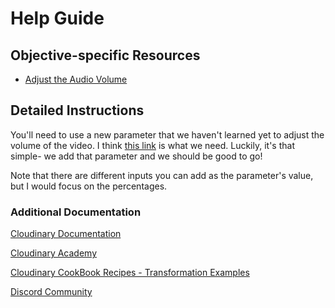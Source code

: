 # Help Guide

## Objective-specific Resources
- [Adjust the Audio Volume](https://cloudinary.com/documentation/audio_transformations?utm_source=twilio&utm_medium=event&utm_campaign=cloudinary-twilioquest-2021#adjust_the_audio_volume) 

## Detailed Instructions
You'll need to use a new parameter that we haven't learned yet to adjust the volume of the video. I think [this link](https://cloudinary.com/documentation/audio_transformations?utm_source=twilio&utm_medium=event&utm_campaign=cloudinary-twilioquest-2021#adjust_the_audio_volume) is what we need. Luckily, it's that simple- we add that parameter and we should be good to go!

Note that there are different inputs you can add as the parameter's value, but I would focus on the percentages.



### Additional Documentation

[Cloudinary Documentation](https://cloudinary.com/documentation?utm_source=twilio&utm_medium=event&utm_campaign=cloudinary-twilioquest-2021)

[Cloudinary Academy](https://training.cloudinary.com?utm_source=twilio&utm_medium=event&utm_campaign=cloudinary-twilioquest-2021)

[Cloudinary CookBook Recipes - Transformation Examples](https://cloudinary.com/cookbook?utm_source=twilio&utm_medium=event&utm_campaign=cloudinary-twilioquest-2021)

[Discord Community](https://discord.gg/CCsubwFbvd)